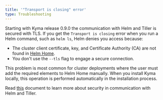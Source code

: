 ```yaml
---
title: '"Transport is closing" error'
type: Troubleshooting
---
```


Starting with Kyma release 0.9.0 the communication with Helm and Tiller is secured with TLS. If you get the `Transport is closing` error when you run a Helm command, such as `helm ls`, Helm denies you access because:

  - The cluster client certificate, key, and Certificate Authority (CA) are not found in [Helm Home](https://v2.helm.sh/docs/glossary/#helm-home-helm-home).
  - You don't use the `--tls` flag to engage a secure connection.

This problem is most common for cluster deployments where the user must add the required elements to Helm Home manually. When you install Kyma locally, this operation is performed automatically in the installation process.

Read [this](/components/security/#details-tls-in-tiller) document to learn more about security in communication with Helm and Tiller.
